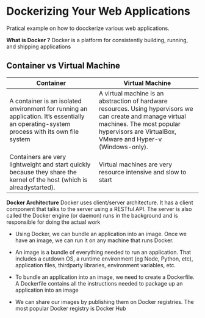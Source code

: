 # Dockerizing Your Web Applications

Pratical example on how to docckerize various web applications.


**What is Docker ?**
Docker is a platform for consistently building, running, and shipping applications

## Container vs Virtual Machine

| Container                                            | Virtual Machine                               |
|------------------------------------------------------|-----------------------------------------------|
| A container is an isolated environment for running an application. It’s essentially an operating-system process with its own file system | A virtual machine is an abstraction of hardware resources. Using hypervisors we can create and manage virtual machines. The most popular hypervisors are VirtualBox, VMware and Hyper-v (Windows-only).
|Containers are very lightweight and start quickly because they share the kernel of the host (which is alreadystarted).  | Virtual machines are very resource intensive and slow to start|


**Docker Architecture**
Docker uses client/server architecture. It has a client component that talks to the server
using a RESTful API. The server is also called the Docker engine (or daemon) runs in
the background and is responsible for doing the actual work

- Using Docker, we can bundle an application into an image. Once we have an image, we
can run it on any machine that runs Docker.

- An image is a bundle of everything needed to run an application. That includes a
cutdown OS, a runtime environment (eg Node, Python, etc), application files, thirdparty
libraries, environment variables, etc.

- To bundle an application into an image, we need to create a Dockerfile. A Dockerfile
contains all the instructions needed to package up an application into an image

- We can share our images by publishing them on Docker registries. The most popular
Docker registry is Docker Hub